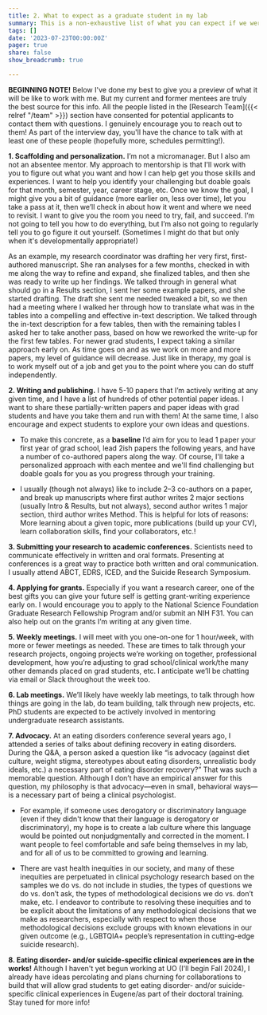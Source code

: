 ```yaml
---
title: 2. What to expect as a graduate student in my lab
summary: This is a non-exhaustive list of what you can expect if we were to work together.
tags: []
date: '2023-07-23T00:00:00Z'
pager: true
share: false
show_breadcrumb: true

---
```

**BEGINNING NOTE!** Below I've done my best to give you a preview of what it will be like to work with me. But my current and former mentees are truly the best source for this info. All the people listed in the [Research Team]({{< relref "/team" >}}) section have consented for potential applicants to contact them with questions. I genuinely encourage you to reach out to them! As part of the interview day, you'll have the chance to talk with at least one of these people (hopefully more, schedules permitting!).


**1. Scaffolding and personalization.** I’m not a micromanager. But I also am not an absentee mentor. My approach to mentorship is that I'll work with you to figure out what you want and how I can help get you those skills and experiences. I want to help you identify your challenging but doable goals for that month, semester, year, career stage, etc. Once we know the goal, I might give you a bit of guidance (more earlier on, less over time), let you take a pass at it, then we’ll check in about how it went and where we need to revisit. I want to give you the room you need to try, fail, and succeed. I’m not going to tell you how to do everything, but I’m also not going to regularly tell you to go figure it out yourself. (Sometimes I might do that but only when it's developmentally appropriate!) 

As an example, my research coordinator was drafting her very first, first-authored manuscript. She ran analyses for a few months, checked in with me along the way to refine and expand, she finalized tables, and then she was ready to write up her findings. We talked through in general what should go in a Results section, I sent her some example papers, and she started drafting. The draft she sent me needed tweaked a bit, so we then had a meeting where I walked her through how to translate what was in the tables into a compelling and effective in-text description. We talked through the in-text description for a few tables, then with the remaining tables I asked her to take another pass, based on how we reworked the write-up for the first few tables. For newer grad students, I expect taking a similar approach early on. As time goes on and as we work on more and more papers, my level of guidance will decrease. Just like in therapy, my goal is to work myself out of a job and get you to the point where you can do stuff independently. 

**2. Writing and publishing.** I have 5-10 papers that I’m actively writing at any given time, and I have a list of hundreds of other potential paper ideas. I want to share these partially-written papers and paper ideas with grad students and have you take them and run with them! At the same time, I also encourage and expect students to explore your own ideas and questions. 

- To make this concrete, as a **baseline** I’d aim for you to lead 1 paper your first year of grad school, lead 2ish papers the following years, and have a number of co-authored papers along the way. Of course, I'll take a personalized approach with each mentee and we'll find challenging but doable goals for you as you progress through your training.

- I usually (though not always) like to include 2–3 co-authors on a paper, and break up manuscripts where first author writes 2 major sections (usually Intro & Results, but not always), second author writes 1 major section, third author writes Method. This is helpful for lots of reasons: More learning about a given topic, more publications (build up your CV), learn collaboration skills, find your collaborators, etc.!

**3. Submitting your research to academic conferences.** Scientists need to communicate effectively in written and oral formats. Presenting at conferences is a great way to practice both written and oral communication. I usually attend ABCT, EDRS, ICED, and the Suicide Research Symposium. 

**4. Applying for grants.** Especially if you want a research career, one of the best gifts you can give your future self is getting grant-writing experience early on. I would encourage you to apply to the National Science Foundation Graduate Research Fellowship Program and/or submit an NIH F31. You can also help out on the grants I’m writing at any given time. 

**5. Weekly meetings.** I will meet with you one-on-one for 1 hour/week, with more or fewer meetings as needed. These are times to talk through your research projects, ongoing projects we’re working on together, professional development, how you’re adjusting to grad school/clinical work/the many other demands placed on grad students, etc. I anticipate we’ll be chatting via email or Slack throughout the week too. 

**6. Lab meetings.** We’ll likely have weekly lab meetings, to talk through how things are going in the lab, do team building, talk through new projects, etc. PhD students are expected to be actively involved in mentoring undergraduate research assistants.

**7. Advocacy.** At an eating disorders conference several years ago, I attended a series of talks about defining recovery in eating disorders. During the Q&A, a person asked a question like “is advocacy (against diet culture, weight stigma, stereotypes about eating disorders, unrealistic body ideals, etc.) a necessary part of eating disorder recovery?” That was such a memorable question. Although I don’t have an empirical answer for this question, my philosophy is that advocacy—even in small, behavioral ways—is a necessary part of being a clinical psychologist.

- For example, if someone uses derogatory or discriminatory language (even if they didn't know that their language is derogatory or discriminatory), my hope is to create a lab culture where this language would be pointed out nonjudgmentally and corrected in the moment. I want people to feel comfortable and safe being themselves in my lab, and for all of us to be committed to growing and learning.

- There are vast health inequities in our society, and many of these inequities are perpetuated in clinical psychology research based on the samples we do vs. do not include in studies, the types of questions we do vs. don’t ask, the types of methodological decisions we do vs. don’t make, etc. I endeavor to contribute to resolving these inequities and to be explicit about the limitations of any methodological decisions that we make as researchers, especially with respect to when those methodological decisions exclude groups with known elevations in our given outcome (e.g., LGBTQIA+ people’s representation in cutting-edge suicide research). 

**8. Eating disorder- and/or suicide-specific clinical experiences are in the works!** Although I haven't yet begun working at UO (I'll begin Fall 2024), I already have ideas percolating and plans churning for collaborations to build that will allow grad students to get eating disorder- and/or suicide-specific clinical experiences in Eugene/as part of their doctoral training. Stay tuned for more info!